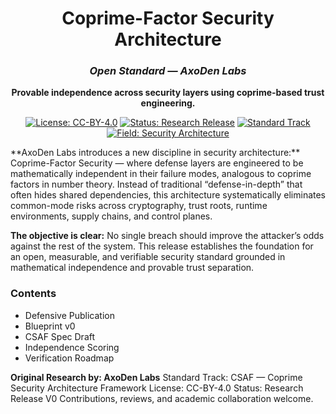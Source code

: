 <div align="center">

# Coprime-Factor Security Architecture  
### *Open Standard — AxoDen Labs*

**Provable independence across security layers using coprime-based trust engineering.**

[![License: CC-BY-4.0](https://img.shields.io/badge/license-CC--BY--4.0-blue)]()
[![Status: Research Release](https://img.shields.io/badge/status-Research%20V0-yellow)]()
[![Standard Track](https://img.shields.io/badge/track-Open%20Standard-6f42c1)]()
[![Field: Security Architecture](https://img.shields.io/badge/domain-Cybersecurity-green)]()

<div align="left">
**AxoDen Labs introduces a new discipline in security architecture:**
Coprime-Factor Security — where defense layers are engineered to be mathematically independent in their failure modes, analogous to coprime factors in number theory.
Instead of traditional “defense-in-depth” that often hides shared dependencies, this architecture systematically eliminates common-mode risks across cryptography, trust roots, runtime environments, supply chains, and control planes.

**The objective is clear:**
No single breach should improve the attacker’s odds against the rest of the system.
This release establishes the foundation for an open, measurable, and verifiable security standard grounded in mathematical independence and provable trust separation.

### Contents
- Defensive Publication  
- Blueprint v0  
- CSAF Spec Draft  
- Independence Scoring  
- Verification Roadmap

**Original Research by: AxoDen Labs**
Standard Track: CSAF — Coprime Security Architecture Framework
License: CC-BY-4.0
Status: Research Release V0
Contributions, reviews, and academic collaboration welcome.
